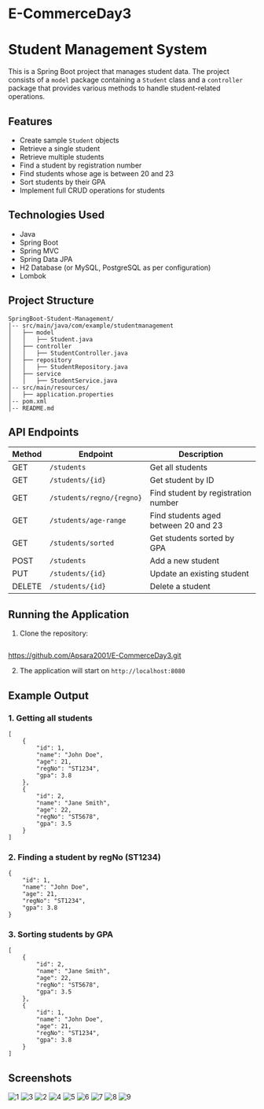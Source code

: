 # E-CommerceDay3
# Student Management System

This is a Spring Boot project that manages student data. The project consists of a `model` package containing a `Student` class and a `controller` package that provides various methods to handle student-related operations.

## Features
- Create sample `Student` objects
- Retrieve a single student
- Retrieve multiple students
- Find a student by registration number
- Find students whose age is between 20 and 23
- Sort students by their GPA
- Implement full CRUD operations for students

## Technologies Used
- Java
- Spring Boot
- Spring MVC
- Spring Data JPA
- H2 Database (or MySQL, PostgreSQL as per configuration)
- Lombok

## Project Structure
```
SpringBoot-Student-Management/
│-- src/main/java/com/example/studentmanagement
│   ├── model
│   │   ├── Student.java
│   ├── controller
│   │   ├── StudentController.java
│   ├── repository
│   │   ├── StudentRepository.java
│   ├── service
│   │   ├── StudentService.java
│-- src/main/resources/
│   ├── application.properties
│-- pom.xml
│-- README.md
```

## API Endpoints
| Method | Endpoint                  | Description |
|--------|---------------------------|-------------|
| GET    | `/students`                | Get all students |
| GET    | `/students/{id}`            | Get student by ID |
| GET    | `/students/regno/{regno}`   | Find student by registration number |
| GET    | `/students/age-range`       | Find students aged between 20 and 23 |
| GET    | `/students/sorted`          | Get students sorted by GPA |
| POST   | `/students`                 | Add a new student |
| PUT    | `/students/{id}`            | Update an existing student |
| DELETE | `/students/{id}`            | Delete a student |

## Running the Application
1. Clone the repository:
   ```sh
https://github.com/Apsara2001/E-CommerceDay3.git



2. The application will start on `http://localhost:8080`

## Example Output
### 1. Getting all students
```
[
    {
        "id": 1,
        "name": "John Doe",
        "age": 21,
        "regNo": "ST1234",
        "gpa": 3.8
    },
    {
        "id": 2,
        "name": "Jane Smith",
        "age": 22,
        "regNo": "ST5678",
        "gpa": 3.5
    }
]
```

### 2. Finding a student by regNo (ST1234)
```
{
    "id": 1,
    "name": "John Doe",
    "age": 21,
    "regNo": "ST1234",
    "gpa": 3.8
}
```

### 3. Sorting students by GPA
```
[
    {
        "id": 2,
        "name": "Jane Smith",
        "age": 22,
        "regNo": "ST5678",
        "gpa": 3.5
    },
    {
        "id": 1,
        "name": "John Doe",
        "age": 21,
        "regNo": "ST1234",
        "gpa": 3.8
    }
]
```


## Screenshots
![1](https://github.com/user-attachments/assets/84881694-8ed0-4972-8b87-d9cdea8bfc90)
![3](https://github.com/user-attachments/assets/bdf53d75-f2d2-4216-bc6b-4e8c9166c99d)
![2](https://github.com/user-attachments/assets/27d1b3dd-d95c-4ddb-8877-97abea2f3c5b)
![4](https://github.com/user-attachments/assets/3ef45c85-6fb1-4f26-b64c-17e4e90ab8a0)
![5](https://github.com/user-attachments/assets/7aab7f57-eef9-4541-a4bd-2edd84d02cb8)
![6](https://github.com/user-attachments/assets/49131e3a-9050-4630-a8fc-39093cac5c8b)
![7](https://github.com/user-attachments/assets/28d7b18c-a857-4ca7-9d51-b1b1f41861cc)
![8](https://github.com/user-attachments/assets/e4440790-56cc-470a-8fcc-0ffaefeb6d8c)
![9](https://github.com/user-attachments/assets/4c0b63a2-8afc-4038-aefe-09e05c12eed0)


```




